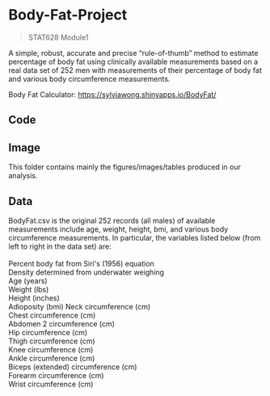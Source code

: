 # Body-Fat-Project
> STAT628 Module1


A simple, robust, accurate and precise “rule-of-thumb” method to estimate percentage of body fat using clinically available measurements based on a real data set of 252 men with measurements of their percentage of body fat and various body circumference measurements.

Body Fat Calculator: https://sylviawong.shinyapps.io/BodyFat/

## Code

## Image
This folder contains mainly the figures/images/tables produced in our analysis.

## Data
BodyFat.csv is the original 252 records (all males) of available measurements include age, weight, height, bmi, and various body circumference measurements. In particular, the variables listed below (from left to right in the data set) are:
<br>
<br>Percent body fat from Siri's (1956) equation
<br>Density determined from underwater weighing
<br>Age (years)
<br>Weight (lbs)
<br>Height (inches)
<br>Adioposity (bmi) Neck circumference (cm)
<br>Chest circumference (cm)
<br>Abdomen 2 circumference (cm)
<br>Hip circumference (cm)
<br>Thigh circumference (cm)
<br>Knee circumference (cm)
<br>Ankle circumference (cm)
<br>Biceps (extended) circumference (cm)
<br>Forearm circumference (cm)
<br>Wrist circumference (cm)
